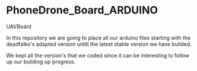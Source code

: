 PhoneDrone_Board_ARDUINO
========================

UAVBoard

In this repository we are going to place all our arduino files starting with the deadfalko's 
adapted version untill the latest stable version we have builded.

We kept all the version's that we coded since it can be interesting to follow up our building up progress.

